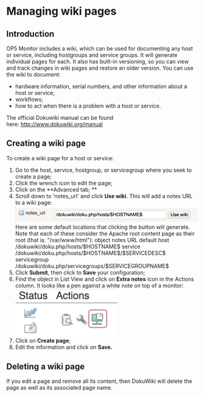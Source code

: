 # Managing wiki pages

## Introduction

OP5 Monitor includes a wiki, which can be used for documenting any host or service, including hostgroups and service groups. It will generate individual pages for each. It also has built-in versioning, so you can view and track changes in wiki pages and restore an older version. You can use the wiki to document:

- hardware information, serial numbers, and other information about a host or service;
- workflows;
- how to act when there is a problem with a host or service.

The official Dokuwiki manual can be found here: <http://www.dokuwiki.org/manual>

## Creating a wiki page

To create a wiki page for a host or service:

1. Go to the host, service, hostgroup, or servicegroup where you seek to create a page;
2. Click the wrench icon to edit the page;
3. Click on the **Advanced tab;
    **
4. Scroll down to 'notes\_url' and click **Use wiki**. This will add a notes URL to a wiki page:
    ![](attachments/16482371/23793052.png)
    Here are some default locations that clicking the button will generate. Note that each of these consider the Apache root content page as their root (that is: "/var/www/html"):
    object
    notes URL default
    host
    /dokuwiki/doku.php/hosts/\$HOSTNAME\$
    service
    /dokuwiki/doku.php/hosts/\$HOSTNAME\$/\$SERVICEDESC\$
    servicegroup
    /dokuwiki/doku.php/servicegroups/\$SERVICEGROUPNAME\$
5. Click **Submit**, then click to **Save** your configuration;
6. Find the object in List View and click on **Extra notes** icon in the Actions column. It looks like a pen against a white note on top of a monitor:
    ![](attachments/16482371/23793054.png)
7. Click on **Create page**;
8. Edit the information and click on **Save.**

## Deleting a wiki page

If you edit a page and remove all its content, then DokuWiki will delete the page as well as its associated page name.
